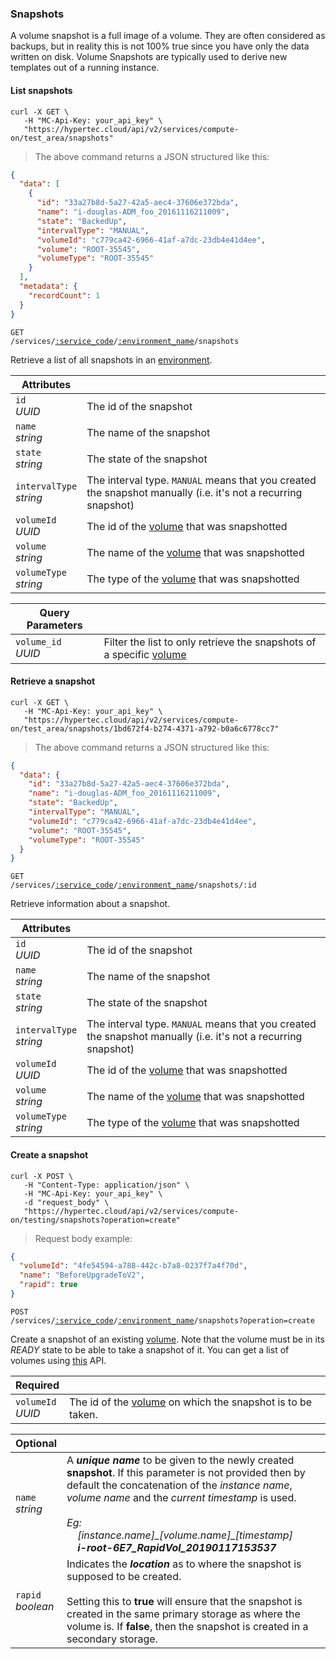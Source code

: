 ### Snapshots

 A volume snapshot is a full image of a volume. They are often considered as backups, but in reality this is not 100% true since you have only the data written on disk. Volume Snapshots are typically used to derive new templates out of a running instance.

<!-------------------- LIST SNAPSHOTS -------------------->

#### List snapshots

```shell
curl -X GET \
   -H "MC-Api-Key: your_api_key" \
   "https://hypertec.cloud/api/v2/services/compute-on/test_area/snapshots"
```
> The above command returns a JSON structured like this:

```json
{
  "data": [
    {
      "id": "33a27b8d-5a27-42a5-aec4-37606e372bda",
      "name": "i-douglas-ADM_foo_20161116211009",
      "state": "BackedUp",
      "intervalType": "MANUAL",
      "volumeId": "c779ca42-6966-41af-a7dc-23db4e41d4ee",
      "volume": "ROOT-35545",
      "volumeType": "ROOT-35545"
    }
  ],
  "metadata": {
    "recordCount": 1
  }
}
```

<code>GET /services/<a href="#administration-service-connections">:service_code</a>/<a href="#administration-environments">:environment_name</a>/snapshots</code>

Retrieve a list of all snapshots in an [environment](#administration-environments).

Attributes | &nbsp;
---------- | -----
`id`<br/>*UUID* | The id of the snapshot
`name`<br/>*string* | The name of the snapshot
`state`<br/>*string* | The state of the snapshot
`intervalType`<br/>*string* | The interval type. `MANUAL` means that you created the snapshot manually (i.e. it's not a recurring snapshot)
`volumeId`<br/>*UUID* | The id of the [volume](#cloudstack-volumes) that was snapshotted
`volume`<br/>*string* | The name of the [volume](#cloudstack-volumes) that was snapshotted
`volumeType`<br/>*string* | The type of the [volume](#cloudstack-volumes) that was snapshotted

Query Parameters | &nbsp;
---------- | -----
`volume_id`<br/>*UUID* | Filter the list to only retrieve the snapshots of a specific [volume](#cloudstack-volumes)

<!-------------------- RETRIEVE A SNAPSHOT -------------------->

#### Retrieve a snapshot

```shell
curl -X GET \
   -H "MC-Api-Key: your_api_key" \
   "https://hypertec.cloud/api/v2/services/compute-on/test_area/snapshots/1bd672f4-b274-4371-a792-b0a6c6778cc7"
```
> The above command returns a JSON structured like this:

```json
{
  "data": {
    "id": "33a27b8d-5a27-42a5-aec4-37606e372bda",
    "name": "i-douglas-ADM_foo_20161116211009",
    "state": "BackedUp",
    "intervalType": "MANUAL",
    "volumeId": "c779ca42-6966-41af-a7dc-23db4e41d4ee",
    "volume": "ROOT-35545",
    "volumeType": "ROOT-35545"
  }
}
```

<code>GET /services/<a href="#administration-service-connections">:service_code</a>/<a href="#administration-environments">:environment_name</a>/snapshots/:id</code>

Retrieve information about a snapshot.

Attributes | &nbsp;
---------- | -----
`id`<br/>*UUID* | The id of the snapshot
`name`<br/>*string* | The name of the snapshot
`state`<br/>*string* | The state of the snapshot
`intervalType`<br/>*string* | The interval type. `MANUAL` means that you created the snapshot manually (i.e. it's not a recurring snapshot)
`volumeId`<br/>*UUID* | The id of the [volume](#cloudstack-volumes) that was snapshotted
`volume`<br/>*string* | The name of the [volume](#cloudstack-volumes) that was snapshotted
`volumeType`<br/>*string* | The type of the [volume](#cloudstack-volumes) that was snapshotted


<!-------------------- CREATE A SNAPSHOT OF A VOLUME -------------------->


#### Create a snapshot

```shell
curl -X POST \
   -H "Content-Type: application/json" \
   -H "MC-Api-Key: your_api_key" \
   -d "request_body" \
   "https://hypertec.cloud/api/v2/services/compute-on/testing/snapshots?operation=create"
```
> Request body example:

```json
{
  "volumeId": "4fe54594-a788-442c-b7a8-0237f7a4f70d",
  "name": "BeforeUpgradeToV2",
  "rapid": true
}
```

<code>POST /services/<a href="#administration-service-connections">:service_code</a>/<a href="#administration-environments">:environment_name</a>/snapshots?operation=create</code>

Create a snapshot of an existing [volume](#cloudstack-storage). Note that the volume must be in its *READY* state to be able to take a snapshot of it. You can get a list of volumes using [this](#cloudstack-list-volumes) API.

Required | &nbsp;
---------- | -----
`volumeId`<br/>*UUID* | The id of the [volume](#cloudstack-storage) on which the snapshot is to be taken.

Optional | &nbsp;
------ | -----------
`name`<br/>*string* | A ***unique name*** to be given to the newly created **snapshot**. If this parameter is not provided then by default the concatenation of the *instance name*, *volume name* and the *current timestamp* is used. <br/><br/>*Eg:*<br/>&nbsp;&nbsp;&nbsp;&nbsp;*[instance.name]\_[volume.name]\_[timestamp]*<br/>&nbsp;&nbsp;&nbsp;&nbsp;***i-root-6E7_RapidVol_20190117153537***
`rapid`<br/>*boolean* | Indicates the ***location*** as to where the snapshot is supposed to be created. <br/><br/>Setting this to **true** will ensure that the snapshot is created in the same primary storage as where the volume is. If **false**, then the snapshot is created in a secondary storage. 